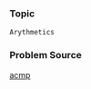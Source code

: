 ### Topic

    Arythmetics

### Problem Source

[acmp](http://acmp.ru/index.asp?main=task&id_task=447)
